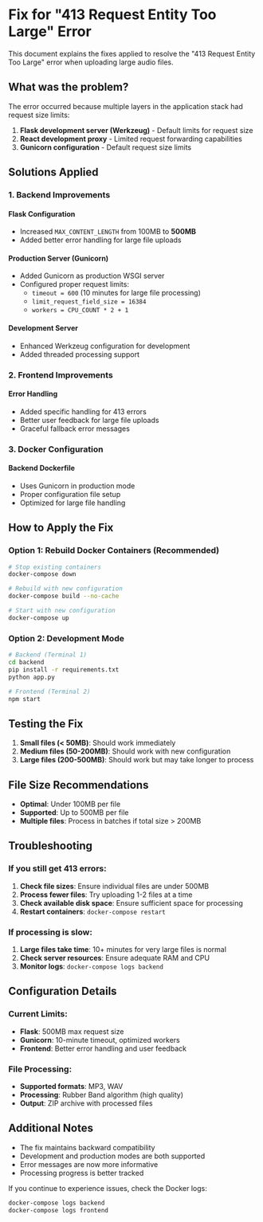 # Fix for "413 Request Entity Too Large" Error

This document explains the fixes applied to resolve the "413 Request Entity Too Large" error when uploading large audio files.

## What was the problem?

The error occurred because multiple layers in the application stack had request size limits:

1. **Flask development server (Werkzeug)** - Default limits for request size
2. **React development proxy** - Limited request forwarding capabilities
3. **Gunicorn configuration** - Default request size limits

## Solutions Applied

### 1. Backend Improvements

#### Flask Configuration
- Increased `MAX_CONTENT_LENGTH` from 100MB to **500MB**
- Added better error handling for large file uploads

#### Production Server (Gunicorn)
- Added Gunicorn as production WSGI server
- Configured proper request limits:
  - `timeout = 600` (10 minutes for large file processing)
  - `limit_request_field_size = 16384`
  - `workers = CPU_COUNT * 2 + 1`

#### Development Server
- Enhanced Werkzeug configuration for development
- Added threaded processing support

### 2. Frontend Improvements

#### Error Handling
- Added specific handling for 413 errors
- Better user feedback for large file uploads
- Graceful fallback error messages

### 3. Docker Configuration

#### Backend Dockerfile
- Uses Gunicorn in production mode
- Proper configuration file setup
- Optimized for large file handling

## How to Apply the Fix

### Option 1: Rebuild Docker Containers (Recommended)

```bash
# Stop existing containers
docker-compose down

# Rebuild with new configuration
docker-compose build --no-cache

# Start with new configuration
docker-compose up
```

### Option 2: Development Mode

```bash
# Backend (Terminal 1)
cd backend
pip install -r requirements.txt
python app.py

# Frontend (Terminal 2)
npm start
```

## Testing the Fix

1. **Small files (< 50MB)**: Should work immediately
2. **Medium files (50-200MB)**: Should work with new configuration
3. **Large files (200-500MB)**: Should work but may take longer to process

## File Size Recommendations

- **Optimal**: Under 100MB per file
- **Supported**: Up to 500MB per file
- **Multiple files**: Process in batches if total size > 200MB

## Troubleshooting

### If you still get 413 errors:

1. **Check file sizes**: Ensure individual files are under 500MB
2. **Process fewer files**: Try uploading 1-2 files at a time
3. **Check available disk space**: Ensure sufficient space for processing
4. **Restart containers**: `docker-compose restart`

### If processing is slow:

1. **Large files take time**: 10+ minutes for very large files is normal
2. **Check server resources**: Ensure adequate RAM and CPU
3. **Monitor logs**: `docker-compose logs backend`

## Configuration Details

### Current Limits:
- **Flask**: 500MB max request size
- **Gunicorn**: 10-minute timeout, optimized workers
- **Frontend**: Better error handling and user feedback

### File Processing:
- **Supported formats**: MP3, WAV
- **Processing**: Rubber Band algorithm (high quality)
- **Output**: ZIP archive with processed files

## Additional Notes

- The fix maintains backward compatibility
- Development and production modes are both supported
- Error messages are now more informative
- Processing progress is better tracked

If you continue to experience issues, check the Docker logs:
```bash
docker-compose logs backend
docker-compose logs frontend
